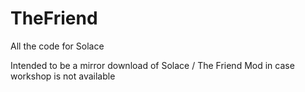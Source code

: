 # TheFriend
All the code for Solace

Intended to be a mirror download of Solace / The Friend Mod in case workshop is not available
